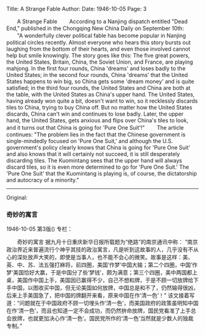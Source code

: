 Title: A Strange Fable
Author:
Date: 1946-10-05
Page: 3

　　A Strange Fable
　　According to a Nanjing dispatch entitled "Dead End," published in the Chongqing New China Daily on September 10th:
　　"A wonderfully clever political fable has become popular in Nanjing political circles recently. Almost everyone who hears this story bursts out laughing from the bottom of their hearts, and even those involved cannot help but smile knowingly. The story goes like this: The five great powers, the United States, Britain, China, the Soviet Union, and France, are playing mahjong. In the first four rounds, China 'dreams' and loses badly to the United States; in the second four rounds, China 'dreams' that the United States happens to win big, so China gets some 'dream money' and is quite satisfied; in the third four rounds, the United States and China are both at the table, with the United States as China's upper hand. The United States, having already won quite a bit, doesn't want to win, so it recklessly discards tiles to China, trying to buy China off. But no matter how the United States discards, China can't win and continues to lose badly. Later, the upper hand, the United States, gets anxious and flips over China's tiles to look, and it turns out that China is going for 'Pure One Suit'!"
　　The article continues: "The problem lies in the fact that the Chinese government is single-mindedly focused on 'Pure One Suit,' and although the U.S. government's policy clearly knows that China is going for 'Pure One Suit' and also knows that it will certainly not succeed, it is still desperately discarding tiles. The Kuomintang sees that the upper hand will always discard tiles, so it is even more determined to go for 'Pure One Suit.' The 'Pure One Suit' that the Kuomintang is playing is, of course, the dictatorship and autocracy of a minority."



<hr /> 

Original: 


### 奇妙的寓言

1946-10-05
第3版()
专栏：

　　奇妙的寓言
    据九月十日重庆新华日报所载题为“绝路”的南京通讯中称：
    “南京政治界近来普遍流行个神乎其技的政治寓言，凡是听到这故事的人，几乎没有不从心的深处放声大笑的，即使是当事人，也不能不会心的微笑。故事是这样：美、英、中、苏、法五强打麻将，前四圈，美国‘作梦’中国大输；第二个四圈，中国‘作梦’美国恰好大赢，于是中国分了些‘梦钱’，颇为满意；第三个四圈，美中两国都上桌，美国作中国上手，美国因已赢得不少，自己不想和牌，于是不顾一切放牌给下手中国，以图收买中国，但无论美国如何放牌，中国总是和不了，仍然输得很凶，后来上手美国急了，把中国的牌翻开来看，原来中国在作‘清一色’！”
    该文接着写道：“问题就在于中国政府不顾一切埋头作‘清一色’，而美国政府的政策虽明知中国在作‘清一色’，而且也知道一定不会成功，而仍然拚命放牌，国民党看准了上手总会放牌，也就更加决心作‘清一色’。国民党所作的‘清一色’当然就是少数人的独裁专制。”
